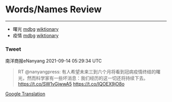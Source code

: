 
# Words/Names Review
___
- 曙光 [mdbg](https://www.mdbg.net/chinese/dictionary?page=worddict&wdrst=0&wdqb=曙光) [wiktionary](https://en.wiktionary.org/wiki/曙光)
- 疫情 [mdbg](https://www.mdbg.net/chinese/dictionary?page=worddict&wdrst=0&wdqb=疫情) [wiktionary](https://en.wiktionary.org/wiki/疫情)
### Tweet
南洋商报eNanyang 2021-09-14 05:29:34 UTC
> RT @nanyangpress: 有人希望未来三到六个月将看到冠病疫情终结的曙光，然而科学家有一些坏消息：我们经历的这一切还将持续下去。https://t.co/SW1vGjwwA5 https://t.co/IQOEX9jO8o

[Google Translation](https://translate.google.com/?hi=en&tab=TT&sl=zh-CN&tl=en&op=translate&text=RT+%40nanyangpress%3A+%E6%9C%89%E4%BA%BA%E5%B8%8C%E6%9C%9B%E6%9C%AA%E6%9D%A5%E4%B8%89%E5%88%B0%E5%85%AD%E4%B8%AA%E6%9C%88%E5%B0%86%E7%9C%8B%E5%88%B0%E5%86%A0%E7%97%85%E7%96%AB%E6%83%85%E7%BB%88%E7%BB%93%E7%9A%84%E6%9B%99%E5%85%89%EF%BC%8C%E7%84%B6%E8%80%8C%E7%A7%91%E5%AD%A6%E5%AE%B6%E6%9C%89%E4%B8%80%E4%BA%9B%E5%9D%8F%E6%B6%88%E6%81%AF%EF%BC%9A%E6%88%91%E4%BB%AC%E7%BB%8F%E5%8E%86%E7%9A%84%E8%BF%99%E4%B8%80%E5%88%87%E8%BF%98%E5%B0%86%E6%8C%81%E7%BB%AD%E4%B8%8B%E5%8E%BB%E3%80%82https%3A%2F%2Ft.co%2FSW1vGjwwA5+https%3A%2F%2Ft.co%2FIQOEX9jO8o)
